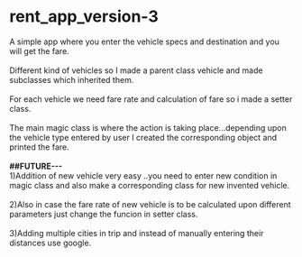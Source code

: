# rent_app_version-3
A simple app where you enter the vehicle specs and destination and you will get the fare.</br>
</br>
Different kind of vehicles so I made a parent class vehicle and made subclasses which inherited them.</br>
</br>
For each vehicle we need fare rate and calculation of fare so i made a setter class.</br>
</br>
The main magic class is where the action is taking place...depending upon the vehicle type entered by user I created the corresponding object and printed the fare.</br>
</br>
**##FUTURE---**</br>
1)Addition of new vehicle very easy ..you need to enter new condition in magic class and also make a corresponding class for new invented vehicle.</br>
</br>
2)Also in case the fare rate of new vehicle is to be calculated upon different parameters just change the funcion in setter class.</br>
</br>
3)Adding multiple cities in trip and instead of manually entering their distances use google.</br>

